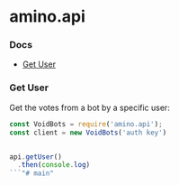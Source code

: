 # amino.api

### Docs
- [Get User](#get-user)

### Get User
Get the votes from a bot by a specific user:
```js
const VoidBots = require('amino.api');
const client = new VoidBots('auth key')


api.getUser()
  .then(console.log)
```"# main" 
